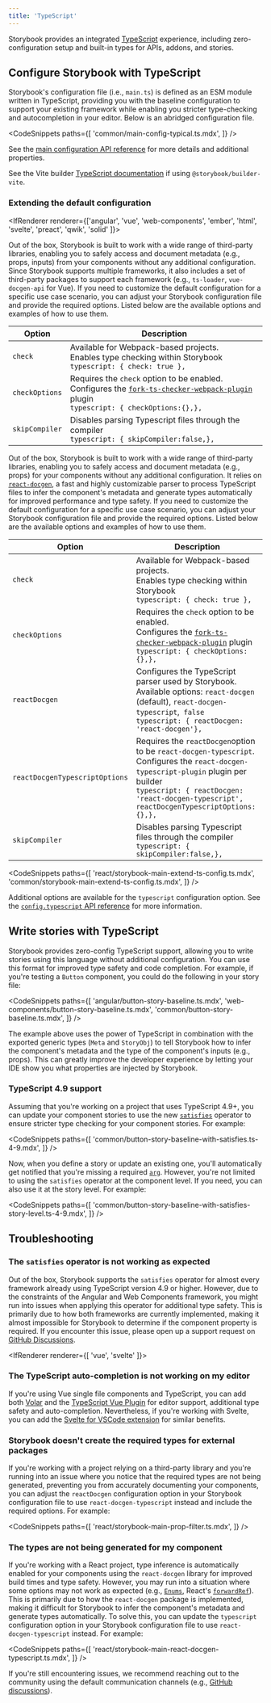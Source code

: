 ```yaml
---
title: 'TypeScript'
---
```


Storybook provides an integrated [TypeScript](https://www.typescriptlang.org/) experience, including zero-configuration setup and built-in types for APIs, addons, and stories.

## Configure Storybook with TypeScript

Storybook's configuration file (i.e., `main.ts`) is defined as an ESM module written in TypeScript, providing you with the baseline configuration to support your existing framework while enabling you stricter type-checking and autocompletion in your editor. Below is an abridged configuration file.

<!-- prettier-ignore-start -->

<CodeSnippets
  paths={[
    'common/main-config-typical.ts.mdx',
  ]}
/>

<!-- prettier-ignore-end -->

See the [main configuration API reference](../api/main-config) for more details and additional properties.

<Callout variant="info" icon="💡">

See the Vite builder [TypeScript documentation](https://github.com/storybookjs/builder-vite#typescript) if using `@storybook/builder-vite`.

</Callout>

### Extending the default configuration

<IfRenderer renderer={['angular', 'vue', 'web-components', 'ember', 'html', 'svelte', 'preact', 'qwik', 'solid' ]}>

Out of the box, Storybook is built to work with a wide range of third-party libraries, enabling you to safely access and document metadata (e.g., props, inputs) from your components without any additional configuration. Since Storybook supports multiple frameworks, it also includes a set of third-party packages to support each framework (e.g., `ts-loader`, `vue-docgen-api` for Vue). If you need to customize the default configuration for a specific use case scenario, you can adjust your Storybook configuration file and provide the required options. Listed below are the available options and examples of how to use them.

| Option         | Description                                                                                                                                                                                                  |
| -------------- | ------------------------------------------------------------------------------------------------------------------------------------------------------------------------------------------------------------ |
| `check`        | Available for Webpack-based projects.<br/>Enables type checking within Storybook<br/>`typescript: { check: true },`                                                                                          |
| `checkOptions` | Requires the `check` option to be enabled.<br/>Configures the [`fork-ts-checker-webpack-plugin`](https://github.com/TypeStrong/fork-ts-checker-webpack-plugin) plugin<br/>`typescript: { checkOptions:{},},` |
| `skipCompiler` | Disables parsing Typescript files through the compiler<br/>`typescript: { skipCompiler:false,},`                                                                                                             |

</IfRenderer>

<IfRenderer renderer='react'>

Out of the box, Storybook is built to work with a wide range of third-party libraries, enabling you to safely access and document metadata (e.g., props) for your components without any additional configuration. It relies on [`react-docgen`](https://github.com/reactjs/react-docgen), a fast and highly customizable parser to process TypeScript files to infer the component's metadata and generate types automatically for improved performance and type safety. If you need to customize the default configuration for a specific use case scenario, you can adjust your Storybook configuration file and provide the required options. Listed below are the available options and examples of how to use them.

| Option                         | Description                                                                                                                                                                                                                               |
| ------------------------------ | ----------------------------------------------------------------------------------------------------------------------------------------------------------------------------------------------------------------------------------------- |
| `check`                        | Available for Webpack-based projects.<br/>Enables type checking within Storybook<br/>`typescript: { check: true },`                                                                                                                       |
| `checkOptions`                 | Requires the `check` option to be enabled.<br/>Configures the [`fork-ts-checker-webpack-plugin`](https://github.com/TypeStrong/fork-ts-checker-webpack-plugin) plugin<br/>`typescript: { checkOptions: {},},`                             |
| `reactDocgen`                  | Configures the TypeScript parser used by Storybook.<br/>Available options: `react-docgen` (default), `react-docgen-typescript`,` false`<br/> `typescript: { reactDocgen: 'react-docgen'},`                                                |
| `reactDocgenTypescriptOptions` | Requires the `reactDocgen`option to be `react-docgen-typescript`.<br/> Configures the `react-docgen-typescript-plugin` plugin per builder<br/>`typescript: { reactDocgen: 'react-docgen-typescript', reactDocgenTypescriptOptions: {},},` |
| `skipCompiler`                 | Disables parsing Typescript files through the compiler<br/>`typescript: { skipCompiler:false,},`                                                                                                                                          |

</IfRenderer>

<!-- prettier-ignore-start -->

<CodeSnippets
  paths={[
    'react/storybook-main-extend-ts-config.ts.mdx',
    'common/storybook-main-extend-ts-config.ts.mdx',
  ]}
/>


<!-- prettier-ignore-end -->

<Callout>

Additional options are available for the `typescript` configuration option. See the [`config.typescript` API reference](../api/main-config-typescript.md) for more information.

</Callout>

## Write stories with TypeScript

Storybook provides zero-config TypeScript support, allowing you to write stories using this language without additional configuration. You can use this format for improved type safety and code completion. For example, if you're testing a `Button` component, you could do the following in your story file:

<!-- prettier-ignore-start -->

<CodeSnippets
  paths={[
    'angular/button-story-baseline.ts.mdx',
    'web-components/button-story-baseline.ts.mdx',
    'common/button-story-baseline.ts.mdx',
  ]}
/>

<!-- prettier-ignore-end -->

The example above uses the power of TypeScript in combination with the exported generic types (`Meta` and `StoryObj`) to tell Storybook how to infer the component's metadata and the type of the component's inputs (e.g., props). This can greatly improve the developer experience by letting your IDE show you what properties are injected by Storybook.

### TypeScript 4.9 support

Assuming that you're working on a project that uses TypeScript 4.9+, you can update your component stories to use the new [`satisfies`](https://www.typescriptlang.org/docs/handbook/release-notes/typescript-4-9.html) operator to ensure stricter type checking for your component stories. For example:

<!-- prettier-ignore-start -->

<CodeSnippets
  paths={[
    'common/button-story-baseline-with-satisfies.ts-4-9.mdx',
  ]}
/>

<!-- prettier-ignore-end -->

Now, when you define a story or update an existing one, you'll automatically get notified that you're missing a required [`arg`](../writing-stories/args). However, you're not limited to using the `satisfies` operator at the component level. If you need, you can also use it at the story level. For example:

<!-- prettier-ignore-start -->

<CodeSnippets
  paths={[
    'common/button-story-baseline-with-satisfies-story-level.ts-4-9.mdx',
  ]}
/>

<!-- prettier-ignore-end -->

## Troubleshooting

### The `satisfies` operator is not working as expected

Out of the box, Storybook supports the `satisfies` operator for almost every framework already using TypeScript version 4.9 or higher. However, due to the constraints of the Angular and Web Components framework, you might run into issues when applying this operator for additional type safety. This is primarily due to how both frameworks are currently implemented, making it almost impossible for Storybook to determine if the component property is required. If you encounter this issue, please open up a support request on [GitHub Discussions](https://github.com/storybookjs/storybook/discussions/new?category=help).

<IfRenderer renderer={[ 'vue', 'svelte' ]}>

### The TypeScript auto-completion is not working on my editor

If you're using Vue single file components and TypeScript, you can add both [Volar](https://marketplace.visualstudio.com/items?itemName=Vue.volar) and the [TypeScript Vue Plugin](https://marketplace.visualstudio.com/items?itemName=Vue.vscode-typescript-vue-plugin) for editor support, additional type safety and auto-completion. Nevertheless, if you're working with Svelte, you can add the [Svelte for VSCode extension](https://marketplace.visualstudio.com/items?itemName=svelte.svelte-vscode) for similar benefits.

</IfRenderer>

<IfRenderer renderer='react'>

### Storybook doesn't create the required types for external packages

If you're working with a project relying on a third-party library and you're running into an issue where you notice that the required types are not being generated, preventing you from accurately documenting your components, you can adjust the `reactDocgen` configuration option in your Storybook configuration file to use `react-docgen-typescript` instead and include the required options. For example:

<!-- prettier-ignore-start -->

<CodeSnippets
  paths={[
    'react/storybook-main-prop-filter.ts.mdx',
  ]}
/>


<!-- prettier-ignore-end -->

### The types are not being generated for my component

If you're working with a React project, type inference is automatically enabled for your components using the `react-docgen` library for improved build times and type safety. However, you may run into a situation where some options may not work as expected (e.g., [`Enums`](https://www.typescriptlang.org/docs/handbook/enums.html), React's [`forwardRef`](https://react.dev/reference/react/forwardRef)). This is primarily due to how the `react-docgen` package is implemented, making it difficult for Storybook to infer the component's metadata and generate types automatically. To solve this, you can update the `typescript` configuration option in your Storybook configuration file to use `react-docgen-typescript` instead. For example:

<!-- prettier-ignore-start -->

<CodeSnippets
  paths={[
    'react/storybook-main-react-docgen-typescript.ts.mdx',
  ]}
/>

<!-- prettier-ignore-end -->

If you're still encountering issues, we recommend reaching out to the community using the default communication channels (e.g., [GitHub discussions](https://github.com/storybookjs/storybook/discussions/new?category=help)).

</IfRenderer>
